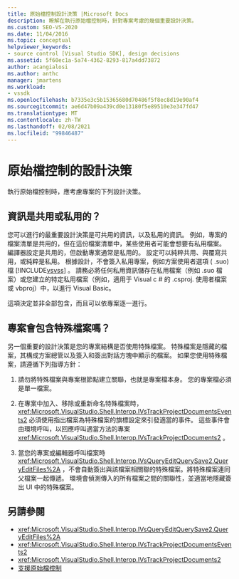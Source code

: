 ```yaml
---
title: 原始檔控制設計決策 |Microsoft Docs
description: 瞭解在執行原始檔控制時，針對專案考慮的幾個重要設計決策。
ms.custom: SEO-VS-2020
ms.date: 11/04/2016
ms.topic: conceptual
helpviewer_keywords:
- source control [Visual Studio SDK], design decisions
ms.assetid: 5f60ec1a-5a74-4362-8293-817a4dd73872
author: acangialosi
ms.author: anthc
manager: jmartens
ms.workload:
- vssdk
ms.openlocfilehash: b7335e3c5b15365680d70486f5f8ec8d19e90af4
ms.sourcegitcommit: ae6d47b09a439cd0e13180f5e89510e3e347fd47
ms.translationtype: MT
ms.contentlocale: zh-TW
ms.lasthandoff: 02/08/2021
ms.locfileid: "99846487"
---
```

# <a name="source-control-design-decisions"></a>原始檔控制的設計決策
執行原始檔控制時，應考慮專案的下列設計決策。

## <a name="will-information-be-shared-or-private"></a>資訊是共用或私用的？
 您可以進行的最重要設計決策是可共用的資訊，以及私用的資訊。 例如，專案的檔案清單是共用的，但在這份檔案清單中，某些使用者可能會想要有私用檔案。 編譯器設定是共用的，但啟動專案通常是私用的。 設定可以純粹共用、與覆寫共用，或純粹是私用。 根據設計，不會簽入私用專案，例如方案使用者選項 ( .suo) 檔 [!INCLUDE[vsvss](../../extensibility/includes/vsvss_md.md)] 。 請務必將任何私用資訊儲存在私用檔案（例如 .suo 檔案）或您建立的特定私用檔案（例如，適用于 Visual c # 的 .csproj. 使用者檔案或 vbproj）中，以進行 Visual Basic。

 這項決定並非全部包含，而且可以依專案逐一進行。

## <a name="will-the-project-include-special-files"></a>專案會包含特殊檔案嗎？
 另一個重要的設計決策是您的專案結構是否使用特殊檔案。 特殊檔案是隱藏的檔案，其構成方案總管以及簽入和簽出對話方塊中顯示的檔案。 如果您使用特殊檔案，請遵循下列指導方針：

1. 請勿將特殊檔案與專案根節點建立關聯，也就是專案檔本身。 您的專案檔必須是單一檔案。

2. 在專案中加入、移除或重新命名特殊檔案時， <xref:Microsoft.VisualStudio.Shell.Interop.IVsTrackProjectDocumentsEvents2> 必須使用指出檔案為特殊檔案的旗標設定來引發適當的事件。 這些事件會由環境呼叫，以回應呼叫適當方法的專案 <xref:Microsoft.VisualStudio.Shell.Interop.IVsTrackProjectDocuments2> 。

3. 當您的專案或編輯器呼叫檔案時 <xref:Microsoft.VisualStudio.Shell.Interop.IVsQueryEditQuerySave2.QueryEditFiles%2A> ，不會自動簽出與該檔案相關聯的特殊檔案。將特殊檔案連同父檔案一起傳遞。 環境會偵測傳入的所有檔案之間的關聯性，並適當地隱藏簽出 UI 中的特殊檔案。

## <a name="see-also"></a>另請參閱
- <xref:Microsoft.VisualStudio.Shell.Interop.IVsQueryEditQuerySave2.QueryEditFiles%2A>
- <xref:Microsoft.VisualStudio.Shell.Interop.IVsTrackProjectDocumentsEvents2>
- <xref:Microsoft.VisualStudio.Shell.Interop.IVsTrackProjectDocuments2>
- [支援原始檔控制](../../extensibility/internals/supporting-source-control.md)
